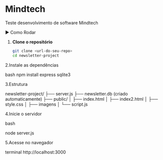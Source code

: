 # Mindtech
 Teste desenvolvimento de software Mindtech


 ▶️ Como Rodar

1. **Clone o repositório**
   ```bash
   git clone <url-do-seu-repo>
   cd newsletter-project

   
2.Instale as dependências

bash
npm install express sqlite3


3.Estrutura 

newsletter-project/
├── server.js
├── newsletter.db (criado automaticamente)
├── public/
│   ├── index.html
│   ├── index2.html
│   ├── style.css
│   ├── imagens
│   └── script.js

4.Inicie o servidor

bash

node server.js


5.Acesse no navegador

terminal
http://localhost:3000
